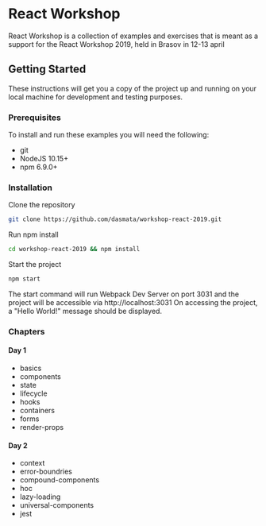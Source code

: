 # React Workshop #
React Workshop is a collection of examples and exercises that is meant as a support for the React Workshop 2019, held in Brasov in 12-13 april

## Getting Started ##
These instructions will get you a copy of the project up and running on your local machine for development and testing purposes.

### Prerequisites ###
To install and run these examples you will need the following:
* git
* NodeJS 10.15+
* npm 6.9.0+

### Installation ###
Clone the repository
``` bash
git clone https://github.com/dasmata/workshop-react-2019.git
```
Run npm install
``` bash
cd workshop-react-2019 && npm install
```
Start the project
``` bash
npm start
```
The start command will run Webpack Dev Server on port 3031 and the project will be accessible via http://localhost:3031
On accessing the project, a "Hello World!" message should be displayed.

### Chapters ###

#### Day 1 ####
* basics
* components
* state
* lifecycle
* hooks
* containers
* forms
* render-props

#### Day 2 ####
* context
* error-boundries
* compound-components
* hoc
* lazy-loading
* universal-components
* jest


